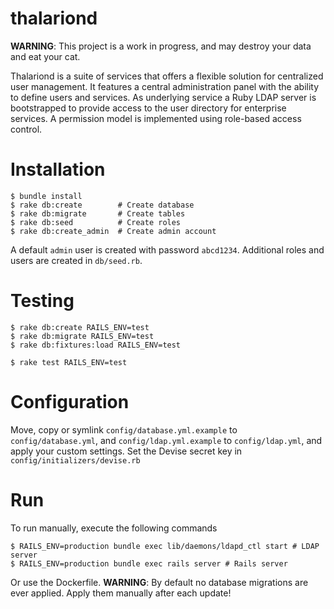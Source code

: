 # thalariond

**WARNING**: This project is a work in progress, and may destroy your data and eat your cat.

Thalariond is a suite of services that offers a flexible solution for centralized user management. It features a central administration panel with the ability to define users and services. As underlying service a Ruby LDAP server is bootstrapped to provide access to the user directory for enterprise services.
A permission model is implemented using role-based access control.

# Installation

```
$ bundle install
$ rake db:create        # Create database
$ rake db:migrate       # Create tables
$ rake db:seed          # Create roles
$ rake db:create_admin  # Create admin account
```

A default `admin` user is created with password `abcd1234`. Additional roles and users are created in `db/seed.rb`.

# Testing

```
$ rake db:create RAILS_ENV=test
$ rake db:migrate RAILS_ENV=test
$ rake db:fixtures:load RAILS_ENV=test

$ rake test RAILS_ENV=test
```

# Configuration

Move, copy or symlink `config/database.yml.example` to `config/database.yml`, and `config/ldap.yml.example` to `config/ldap.yml`, and apply your custom settings.
Set the Devise secret key in `config/initializers/devise.rb`

# Run

To run manually, execute the following commands
```
$ RAILS_ENV=production bundle exec lib/daemons/ldapd_ctl start # LDAP server
$ RAILS_ENV=production bundle exec rails server # Rails server
```

Or use the Dockerfile.
**WARNING**: By default no database migrations are ever applied. Apply them manually after each update!
